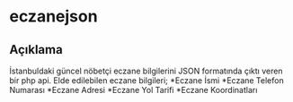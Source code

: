 # eczanejson
## Açıklama
İstanbuldaki güncel nöbetçi eczane bilgilerini JSON formatında çıktı veren bir php api.
Elde edilebilen eczane bilgileri;
*Eczane İsmi
*Eczane Telefon Numarası
*Eczane Adresi
*Eczane Yol Tarifi
*Eczane Koordinatları

